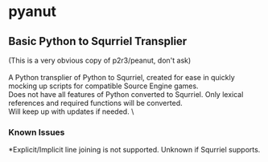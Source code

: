 # pyanut
## Basic Python to Squrriel Transplier
(This is a very obvious copy of p2r3/peanut, don't ask) \
\
A Python transplier of Python to Squrriel, created for ease in quickly mocking up scripts for compatible Source Engine games. \
Does not have all features of Python converted to Squrriel. Only lexical references and required functions will be converted. \
Will keep up with updates if needed. \

### Known Issues
*Explicit/Implicit line joining is not supported. Unknown if Squrriel supports.